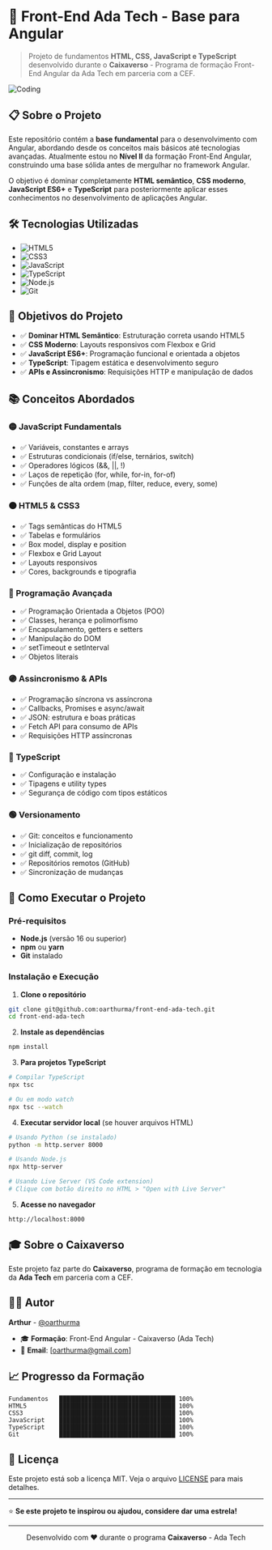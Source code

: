 # 🚀 Front-End Ada Tech - Base para Angular

> Projeto de fundamentos **HTML, CSS, JavaScript e TypeScript** desenvolvido durante o **Caixaverso** - Programa de formação Front-End Angular da Ada Tech em parceria com a CEF.

![Coding](https://media.giphy.com/media/qgQUggAC3Pfv687qPC/giphy.gif)

## 📋 Sobre o Projeto

Este repositório contém a **base fundamental** para o desenvolvimento com Angular, abordando desde os conceitos mais básicos até tecnologias avançadas. Atualmente estou no **Nível II** da formação Front-End Angular, construindo uma base sólida antes de mergulhar no framework Angular.

O objetivo é dominar completamente **HTML semântico**, **CSS moderno**, **JavaScript ES6+** e **TypeScript** para posteriormente aplicar esses conhecimentos no desenvolvimento de aplicações Angular.

## 🛠️ Tecnologias Utilizadas

- ![HTML5](https://img.shields.io/badge/HTML5-E34F26?style=flat&logo=html5&logoColor=white)
- ![CSS3](https://img.shields.io/badge/CSS3-1572B6?style=flat&logo=css3&logoColor=white)
- ![JavaScript](https://img.shields.io/badge/JavaScript-F7DF1E?style=flat&logo=javascript&logoColor=black)
- ![TypeScript](https://img.shields.io/badge/TypeScript-007ACC?style=flat&logo=typescript&logoColor=white)
- ![Node.js](https://img.shields.io/badge/Node.js-43853D?style=flat&logo=node.js&logoColor=white)
- ![Git](https://img.shields.io/badge/Git-F05032?style=flat&logo=git&logoColor=white)

## 🎯 Objetivos do Projeto

- ✅ **Dominar HTML Semântico**: Estruturação correta usando HTML5
- ✅ **CSS Moderno**: Layouts responsivos com Flexbox e Grid
- ✅ **JavaScript ES6+**: Programação funcional e orientada a objetos
- ✅ **TypeScript**: Tipagem estática e desenvolvimento seguro
- ✅ **APIs e Assincronismo**: Requisições HTTP e manipulação de dados

## 📚 Conceitos Abordados

### 🟡 JavaScript Fundamentals

- ✅ Variáveis, constantes e arrays
- ✅ Estruturas condicionais (if/else, ternários, switch)
- ✅ Operadores lógicos (&&, ||, !)
- ✅ Laços de repetição (for, while, for-in, for-of)
- ✅ Funções de alta ordem (map, filter, reduce, every, some)

### 🟠 HTML5 & CSS3

- ✅ Tags semânticas do HTML5
- ✅ Tabelas e formulários
- ✅ Box model, display e position
- ✅ Flexbox e Grid Layout
- ✅ Layouts responsivos
- ✅ Cores, backgrounds e tipografia

### 🔵 Programação Avançada

- ✅ Programação Orientada a Objetos (POO)
- ✅ Classes, herança e polimorfismo
- ✅ Encapsulamento, getters e setters
- ✅ Manipulação do DOM
- ✅ setTimeout e setInterval
- ✅ Objetos literais

### 🟣 Assincronismo & APIs

- ✅ Programação síncrona vs assíncrona
- ✅ Callbacks, Promises e async/await
- ✅ JSON: estrutura e boas práticas
- ✅ Fetch API para consumo de APIs
- ✅ Requisições HTTP assíncronas

### 🔴 TypeScript

- ✅ Configuração e instalação
- ✅ Tipagens e utility types
- ✅ Segurança de código com tipos estáticos

### 🟢 Versionamento

- ✅ Git: conceitos e funcionamento
- ✅ Inicialização de repositórios
- ✅ git diff, commit, log
- ✅ Repositórios remotos (GitHub)
- ✅ Sincronização de mudanças

## 🚀 Como Executar o Projeto

### Pré-requisitos

- **Node.js** (versão 16 ou superior)
- **npm** ou **yarn**
- **Git** instalado

### Instalação e Execução

1. **Clone o repositório**

```bash
git clone git@github.com:oarthurma/front-end-ada-tech.git
cd front-end-ada-tech
```

2. **Instale as dependências**

```bash
npm install
```

3. **Para projetos TypeScript**

```bash
# Compilar TypeScript
npx tsc

# Ou em modo watch
npx tsc --watch
```

4. **Executar servidor local** (se houver arquivos HTML)

```bash
# Usando Python (se instalado)
python -m http.server 8000

# Usando Node.js
npx http-server

# Usando Live Server (VS Code extension)
# Clique com botão direito no HTML > "Open with Live Server"
```

5. **Acesse no navegador**

```
http://localhost:8000
```

## 🎓 Sobre o Caixaverso

Este projeto faz parte do **Caixaverso**, programa de formação em tecnologia da **Ada Tech** em parceria com a CEF.

## 👨‍💻 Autor

**Arthur** - [@oarthurma](https://github.com/oarthurma)

- 🎓 **Formação**: Front-End Angular - Caixaverso (Ada Tech)
- 📧 **Email**: [oarthurma@gmail.com]

## 📈 Progresso da Formação

```
Fundamentos   ████████████████████████████████ 100%
HTML5         ████████████████████████████████ 100%
CSS3          ████████████████████████████████ 100%
JavaScript    ████████████████████████████████ 100%
TypeScript    ████████████████████████████████ 100%
Git           ████████████████████████████████ 100%
```

## 📄 Licença

Este projeto está sob a licença MIT. Veja o arquivo [LICENSE](LICENSE) para mais detalhes.

---

⭐ **Se este projeto te inspirou ou ajudou, considere dar uma estrela!**

---

<div align="center">

Desenvolvido com ❤️ durante o programa **Caixaverso** - Ada Tech

</div>
